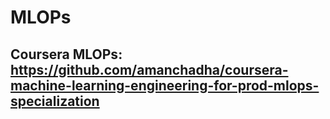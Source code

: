 # MLOPs

## Coursera MLOPs: https://github.com/amanchadha/coursera-machine-learning-engineering-for-prod-mlops-specialization